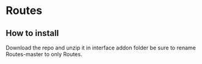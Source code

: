 # Routes

## How to install
Download the repo and unzip it in interface addon folder be sure to rename Routes-master to only Routes.
